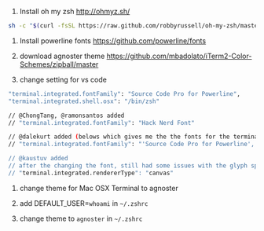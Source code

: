 1. Install oh my zsh
http://ohmyz.sh/

```sh
sh -c "$(curl -fsSL https://raw.github.com/robbyrussell/oh-my-zsh/master/tools/install.sh)"
```

1. Install powerline fonts
https://github.com/powerline/fonts

1. download agnoster theme
https://github.com/mbadolato/iTerm2-Color-Schemes/zipball/master

1. change setting for vs code
```sh
"terminal.integrated.fontFamily": "Source Code Pro for Powerline",
"terminal.integrated.shell.osx": "/bin/zsh"

// @ChongTang, @ramonsantos added
// "terminal.integrated.fontFamily": "Hack Nerd Font"

// @dalekurt added (belows which gives me the the fonts for the terminal and the icons from Nerd Font.)
// "terminal.integrated.fontFamily": "'Source Code Pro for Powerline', 'Hack Nerd Font'

// @kaustuv added
// after the changing the font, still had some issues with the glyph spacing in the integrated terminal - fixed it with 
// "terminal.integrated.rendererType": "canvas"
```

1. change theme for Mac OSX Terminal to agnoster

1. add DEFAULT_USER=`whoami` in `~/.zshrc`

1. change theme to `agnoster` in `~/.zshrc`
